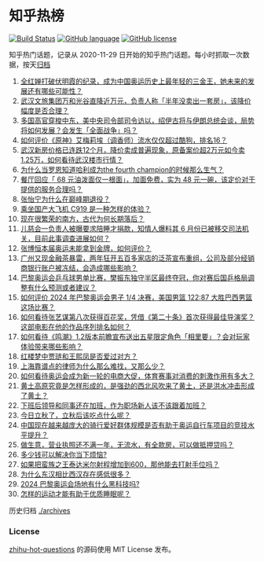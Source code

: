 # 知乎热榜
[![Build Status](https://github.com/ToWeLong/zhihu-hot-questions/workflows/CI/badge.svg)](https://github.com/ToWeLong/zhihu-hot-questions/actions)
[![GitHub language](https://img.shields.io/badge/language-golang-orange.svg)](https://golang.org/)
[![GitHub license](https://img.shields.io/github/license/ToWeLong/zhihu-hot-questions)](https://github.com/ToWeLong/zhihu-hot-questions/blob/main/LICENSE)

知乎热门话题，记录从 2020-11-29 日开始的知乎热门话题。每小时抓取一次数据，按天[归档](./archives)

<!-- BEGIN -->

1. [全红婵打破伏明霞的纪录，成为中国奥运历史上最年轻的三金王，她未来的发展还有哪些可能性？](https://www.zhihu.com/question/663632851)
1. [武汉文旅集团万和光谷直降近万元，负责人称「半年没卖出一套房」，该降价幅度是否合理？](https://www.zhihu.com/question/663420732)
1. [多国高官穿梭中东，美中央司令部司令访以，绍伊古将与伊朗总统会谈，局势将如何发展？会发生「全面战争」吗？](https://www.zhihu.com/question/663575895)
1. [如何评价《原神》艾梅莉埃（调香师）流水仅仅超过酷狗，排名16？](https://www.zhihu.com/question/663628882)
1. [武汉新房价格已连跌12个月，降价卖成普遍现象，原备案价超2万元如今卖1.25万，如何看待武汉楼市行情？](https://www.zhihu.com/question/663659087)
1. [为什么当罗恩知道哈利成为the fourth champion的时候那么生气？](https://www.zhihu.com/question/59623285)
1. [餐厅回应「 68 元油泼面仅一根面」，加面免费，实为 48 元一碗，该定价对于提供的服务合理吗？](https://www.zhihu.com/question/663273162)
1. [张怡宁为什么在巅峰期退役？](https://www.zhihu.com/question/31537950)
1. [乘坐国产大飞机 C919 是一种怎样的体验？](https://www.zhihu.com/question/603611723)
1. [现在很繁荣的南方，古代为何长期落后？](https://www.zhihu.com/question/298090284)
1. [儿慈会一负责人被曝要求陪睡才捐款，知情人爆料其 6 月份已被移交司法机关，目前此事调查进展如何？](https://www.zhihu.com/question/663591367)
1. [张博恒本届奥运未能拿到金牌，如何评价？](https://www.zhihu.com/question/663531832)
1. [广州又现金融茶暴雷，两年狂开五百多家店的泛茶宣布重组，公司及部分经销商银行账户被冻结，会造成哪些影响？](https://www.zhihu.com/question/663667153)
1. [巴黎奥运会乒乓球男单比赛，樊振东独守半区最终夺冠，你对赛后国乒格局调整有什么预测或者建议？](https://www.zhihu.com/question/663460245)
1. [如何评价 2024 年巴黎奥运会男子 1/4 决赛，美国男篮 122:87 大胜巴西男篮这场比赛？](https://www.zhihu.com/question/663632709)
1. [如何看待张艺谋第八次获得百花奖，凭借《第二十条》首次获得最佳导演奖？这部电影在他的作品序列排名如何？](https://www.zhihu.com/question/663449589)
1. [如何看待《鸣潮》1.2版本前瞻宣布送出五星限定角色「相里要」？会对玩家体验带来哪些影响？](https://www.zhihu.com/question/663654419)
1. [红楼梦中贾琏和王熙凤是否爱过对方？](https://www.zhihu.com/question/643321312)
1. [上海靠谱点的律师为什么那么难找，又那么少？](https://www.zhihu.com/question/659841827)
1. [如何看待奥运会成为新一轮的电商大促，体育赛事对消费的刺激作用有多大？](https://www.zhihu.com/question/663663883)
1. [黄土高原究竟是怎样形成的，是强劲的西北风吹来了黄土，还是洪水冲击形成了黄土？](https://www.zhihu.com/question/662259785)
1. [下班后领导和同事还在加班，作为职场新人该不该跟着加班？](https://www.zhihu.com/question/663062767)
1. [今日立秋了，立秋后该吃点什么呢？](https://www.zhihu.com/question/663659268)
1. [中国现在越来越庞大的骑行爱好群体规模是否有助于奥运自行车项目的竞技水平提升？](https://www.zhihu.com/question/663192911)
1. [做生意，营业执照还不满一年，无流水，有全款房，可以做抵押贷吗？](https://www.zhihu.com/question/663587119)
1. [多少钱可以解决你当下烦恼?](https://www.zhihu.com/question/660807962)
1. [如果把蛮族之王泰达米尔射程增加到600，那他能去打射手位吗？](https://www.zhihu.com/question/390481923)
1. [为什么东汉相比西汉存在感低很多？](https://www.zhihu.com/question/460207268)
1. [2024 巴黎奥运会场地有什么黑科技吗?](https://www.zhihu.com/question/662566119)
1. [怎样的运动才能有助于优质睡眠呢？](https://www.zhihu.com/question/663199784)

<!-- END -->

历史归档 [./archives](./archives)


### License
[zhihu-hot-questions](https://github.com/towelong/zhihu-hot-questions) 的源码使用 MIT License 发布。